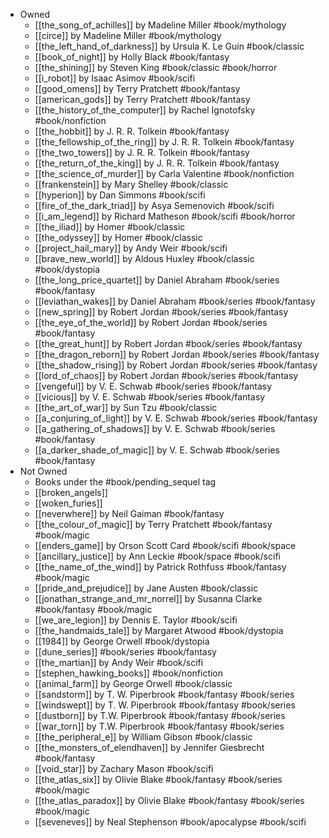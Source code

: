 - Owned
	- [[the_song_of_achilles]] by Madeline Miller #book/mythology
	- [[circe]] by Madeline Miller #book/mythology 
	- [[the_left_hand_of_darkness]] by Ursula K. Le Guin #book/classic
	- [[book_of_night]] by Holly Black #book/fantasy 
	- [[the_shining]] by Steven King #book/classic #book/horror 
	- [[i_robot]] by Isaac Asimov #book/scifi 
	- [[good_omens]] by Terry Pratchett #book/fantasy 
	- [[american_gods]] by Terry Pratchett #book/fantasy 
	- [[the_history_of_the_computer]] by Rachel Ignotofsky #book/nonfiction 
	- [[the_hobbit]] by J. R. R. Tolkein #book/fantasy 
	- [[the_fellowship_of_the_ring]] by J. R. R. Tolkein #book/fantasy 
	- [[the_two_towers]] by J. R. R. Tolkein #book/fantasy 
	- [[the_return_of_the_king]] by J. R. R. Tolkein #book/fantasy 
	- [[the_science_of_murder]] by Carla Valentine #book/nonfiction 
	- [[frankenstein]] by Mary Shelley #book/classic 
	- [[hyperion]] by Dan Simmons #book/scifi 
	- [[fire_of_the_dark_triad]] by Asya Semenovich #book/scifi 
	- [[i_am_legend]] by Richard Matheson #book/scifi #book/horror
	- [[the_iliad]] by Homer #book/classic 
	- [[the_odyssey]] by Homer #book/classic 
	- [[project_hail_mary]] by Andy Weir #book/scifi 
	- [[brave_new_world]] by Aldous Huxley #book/classic #book/dystopia 
	- [[the_long_price_quartet]] by Daniel Abraham #book/series #book/fantasy 
	- [[leviathan_wakes]] by Daniel Abraham #book/series #book/fantasy 
	- [[new_spring]] by Robert Jordan #book/series #book/fantasy 
	- [[the_eye_of_the_world]] by Robert Jordan #book/series #book/fantasy 
	- [[the_great_hunt]] by Robert Jordan #book/series #book/fantasy 
	- [[the_dragon_reborn]] by Robert Jordan #book/series #book/fantasy 
	- [[the_shadow_rising]] by Robert Jordan #book/series #book/fantasy 
	- [[lord_of_chaos]] by Robert Jordan #book/series #book/fantasy 
	- [[vengeful]] by V. E. Schwab #book/series #book/fantasy 
	- [[vicious]] by V. E. Schwab #book/series #book/fantasy 
	- [[the_art_of_war]] by Sun Tzu #book/classic 
	- [[a_conjuring_of_light]] by V. E. Schwab #book/series #book/fantasy 
	- [[a_gathering_of_shadows]] by V. E. Schwab #book/series #book/fantasy 
	- [[a_darker_shade_of_magic]] by V. E. Schwab #book/series #book/fantasy 
- Not Owned
	- Books under the #book/pending_sequel tag
	- [[broken_angels]]
	- [[woken_furies]]
	- [[neverwhere]] by Neil Gaiman #book/fantasy 
	- [[the_colour_of_magic]] by Terry Pratchett #book/fantasy #book/magic  
	- [[enders_game]] by Orson Scott Card #book/scifi #book/space 
	- [[ancillary_justice]] by Ann Leckie #book/space #book/scifi 
	- [[the_name_of_the_wind]] by Patrick Rothfuss #book/fantasy #book/magic  
	- [[pride_and_prejudice]] by Jane Austen #book/classic 
	- [[jonathan_strange_and_mr_norrel]] by Susanna Clarke #book/fantasy #book/magic  
	- [[we_are_legion]] by Dennis E. Taylor #book/scifi 
	- [[the_handmaids_tale]] by Margaret Atwood #book/dystopia 
	- [[1984]] by George Orwell #book/dystopia 
	- [[dune_series]] #book/series #book/fantasy 
	- [[the_martian]] by Andy Weir #book/scifi 
	- [[stephen_hawking_books]] #book/nonfiction 
	- [[animal_farm]] by George Orwell #book/classic 
	- [[sandstorm]] by T. W. Piperbrook #book/fantasy #book/series 
	- [[windswept]] by T. W. Piperbrook #book/fantasy #book/series 
	- [[dustborn]] by T.W. Piperbrook #book/fantasy #book/series 
	- [[war_torn]] by T.W. Piperbrook #book/fantasy #book/series 
	- [[the_peripheral_e]] by William Gibson #book/classic 
	- [[the_monsters_of_elendhaven]] by Jennifer Giesbrecht #book/fantasy 
	- [[void_star]] by Zachary Mason #book/scifi
	- [[the_atlas_six]] by Olivie Blake #book/fantasy #book/series #book/magic 
	- [[the_atlas_paradox]] by Olivie Blake #book/fantasy #book/series #book/magic 
	- [[seveneves]] by Neal Stephenson #book/apocalypse #book/scifi 